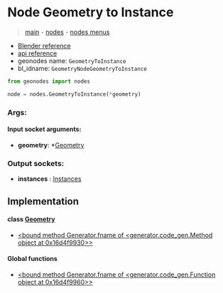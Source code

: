 # Node Geometry to Instance

> [main](../structure.md) - [nodes](nodes.md) - [nodes menus](nodes_menus.md)

- [Blender reference](https://docs.blender.org/manual/en/latest/modeling/geometry_nodes/geometry/geometry_to_instance.html)
- [api reference](https://docs.blender.org/api/current/bpy.types.GeometryNodeGeometryToInstance.html)
- geonodes name: `GeometryToInstance`
- bl_idname: `GeometryNodeGeometryToInstance`

```python
from geonodes import nodes

node = nodes.GeometryToInstance(*geometry)
```

### Args:

#### Input socket arguments:

- **geometry**: *[Geometry](Geometry.md)

### Output sockets:

- **instances** : [Instances](Instances.md)

## Implementation

#### class [Geometry](Geometry.md)

 - [<bound method Generator.fname of <generator.code_gen.Method object at 0x16d4f9930>>](Geometry.md#to_instance)
#### Global functions

 - [<bound method Generator.fname of <generator.code_gen.Function object at 0x16d4f9960>>](function.md#geometry_to_instance)

